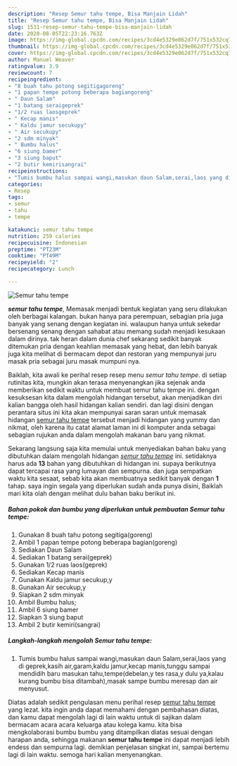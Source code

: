 ```yaml
---
description: "Resep Semur tahu tempe, Bisa Manjain Lidah"
title: "Resep Semur tahu tempe, Bisa Manjain Lidah"
slug: 1531-resep-semur-tahu-tempe-bisa-manjain-lidah
date: 2020-08-05T22:23:16.763Z
image: https://img-global.cpcdn.com/recipes/3cd4e5329e062d7f/751x532cq70/semur-tahu-tempe-foto-resep-utama.jpg
thumbnail: https://img-global.cpcdn.com/recipes/3cd4e5329e062d7f/751x532cq70/semur-tahu-tempe-foto-resep-utama.jpg
cover: https://img-global.cpcdn.com/recipes/3cd4e5329e062d7f/751x532cq70/semur-tahu-tempe-foto-resep-utama.jpg
author: Manuel Weaver
ratingvalue: 3.9
reviewcount: 7
recipeingredient:
- "8 buah tahu potong segitigagoreng"
- "1 papan tempe potong beberapa bagiangoreng"
- " Daun Salam"
- "1 batang seraigeprek"
- "1/2 ruas laosgeprek"
- " Kecap manis"
- " Kaldu jamur secukupy"
- " Air secukupy"
- "2 sdm minyak"
- " Bumbu halus"
- "6 siung bamer"
- "3 siung baput"
- "2 butir kemirisangrai"
recipeinstructions:
- "Tumis bumbu halus sampai wangi,masukan daun Salam,serai,laos yang di geprek,kasih air,garam,kaldu jamur,kecap manis,tunggu sampai mendidih baru masukan tahu,tempe(debelan,y tes rasa,y dulu ya,kalau kurang bumbu bisa ditambah),masak sampe bumbu meresap dan air menyusut."
categories:
- Resep
tags:
- semur
- tahu
- tempe

katakunci: semur tahu tempe 
nutrition: 259 calories
recipecuisine: Indonesian
preptime: "PT23M"
cooktime: "PT49M"
recipeyield: "2"
recipecategory: Lunch

---
```



![Semur tahu tempe](https://img-global.cpcdn.com/recipes/3cd4e5329e062d7f/751x532cq70/semur-tahu-tempe-foto-resep-utama.jpg)

<b><i>semur tahu tempe</i></b>, Memasak menjadi bentuk kegiatan yang seru dilakukan oleh berbagai kalangan. bukan hanya para perempuan, sebagian pria juga banyak yang senang dengan kegiatan ini. walaupun hanya untuk sekedar bersenang senang dengan sahabat atau memang sudah menjadi kesukaan dalam dirinya. tak heran dalam dunia chef sekarang sedikit banyak ditemukan pria dengan keahlian memasak yang hebat, dan lebih banyak juga kita melihat di bermacam depot dan restoran yang mempunyai juru masak pria sebagai juru masak mumpuni nya.



Baiklah, kita awali ke perihal resep resep menu <i>semur tahu tempe</i>. di setiap rutinitas kita, mungkin akan terasa menyenangkan jika sejenak anda memberikan sedikit waktu untuk membuat semur tahu tempe ini. dengan kesuksesan kita dalam mengolah hidangan tersebut, akan menjadikan diri kalian bangga oleh hasil hidangan kalian sendiri. dan lagi disini dengan perantara situs ini kita akan mempunyai saran saran untuk memasak hidangan <u>semur tahu tempe</u> tersebut menjadi hidangan yang yummy dan nikmat, oleh karena itu catat alamat laman ini di komputer anda sebagai sebagian rujukan anda dalam mengolah makanan baru yang nikmat.


Sekarang langsung saja kita memulai untuk menyediakan bahan baku yang dibutuhkan dalam mengolah hidangan <u><i>semur tahu tempe</i></u> ini. setidaknya harus ada <b>13</b> bahan yang dibutuhkan di hidangan ini. supaya berikutnya dapat tercapai rasa yang lumayan dan sempurna. dan juga sempatkan waktu kita sesaat, sebab kita akan membuatnya sedikit banyak dengan <b>1</b> tahap. saya ingin segala yang diperlukan sudah anda punya disini, Baiklah mari kita olah dengan melihat dulu bahan baku berikut ini.

<!--inarticleads1-->

##### Bahan pokok dan bumbu yang diperlukan untuk pembuatan Semur tahu tempe:

1. Gunakan 8 buah tahu potong segitiga(goreng)
1. Ambil 1 papan tempe potong beberapa bagian(goreng)
1. Sediakan  Daun Salam
1. Sediakan 1 batang serai(geprek)
1. Gunakan 1/2 ruas laos(geprek)
1. Sediakan  Kecap manis
1. Gunakan  Kaldu jamur secukup,y
1. Gunakan  Air secukup,y
1. Siapkan 2 sdm minyak
1. Ambil  Bumbu halus;
1. Ambil 6 siung bamer
1. Siapkan 3 siung baput
1. Ambil 2 butir kemiri(sangrai)




<!--inarticleads2-->

##### Langkah-langkah mengolah Semur tahu tempe:

1. Tumis bumbu halus sampai wangi,masukan daun Salam,serai,laos yang di geprek,kasih air,garam,kaldu jamur,kecap manis,tunggu sampai mendidih baru masukan tahu,tempe(debelan,y tes rasa,y dulu ya,kalau kurang bumbu bisa ditambah),masak sampe bumbu meresap dan air menyusut.




Diatas adalah sedikit pengulasan menu perihal resep <u>semur tahu tempe</u> yang lezat. kita ingin anda dapat memahami dengan pembahasan diatas, dan kamu dapat mengolah lagi di lain waktu untuk di sajikan dalam bermacam acara acara keluarga atau kolega kamu. kita bisa mengkolaborasi bumbu bumbu yang ditampilkan diatas sesuai dengan harapan anda, sehingga makanan <b>semur tahu tempe</b> ini dapat menjadi lebih endess dan sempurna lagi. demikian penjelasan singkat ini, sampai bertemu lagi di lain waktu. semoga hari kalian menyenangkan.
